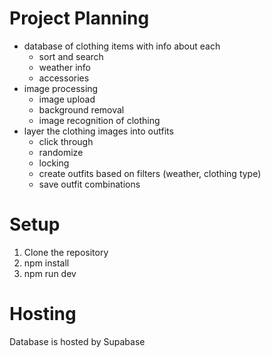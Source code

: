 # Project Planning
- database of clothing items with info about each
  - sort and search
  - weather info
  - accessories
- image processing
  - image upload
  - background removal
  - image recognition of clothing
- layer the clothing images into outfits
  - click through
  - randomize
  - locking
  - create outfits based on filters (weather, clothing type)
  - save outfit combinations
  

# Setup
1. Clone the repository
2. npm install
3. npm run dev

# Hosting
Database is hosted by Supabase